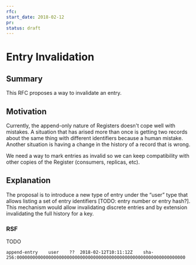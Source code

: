 ```yaml
---
rfc:
start_date: 2018-02-12
pr:
status: draft
---
```


# Entry Invalidation

## Summary

This RFC proposes a way to invalidate an entry.


## Motivation

Currently, the append-only nature of Registers doesn't cope well with
mistakes. A situation that has arised more than once is getting two records
about the same thing with different identifiers because a human mistake.
Another situation is having a change in the history of a record that is wrong.

We need a way to mark entries as invalid so we can keep compatibility with
other copies of the Register (consumers, replicas, etc).

## Explanation

The proposal is to introduce a new type of entry under the “user” type that
allows listing a set of entry identifiers [TODO: entry number or entry hash?].
This mechanism would allow invalidating discrete entries and by extension
invalidating the full history for a key.

### RSF

TODO

```
append-entry	user	??	2018-02-12T10:11:12Z	sha-256:0000000000000000000000000000000000000000000000000000000000000000
```
